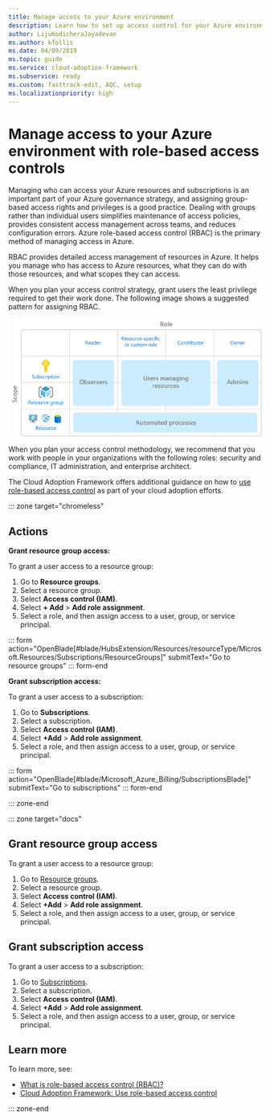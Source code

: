 ```yaml
---
title: Manage access to your Azure environment
description: Learn how to set up access control for your Azure environment with role-based access control (RBAC).
author: LijuKodicheraJayadevan
ms.author: kfollis
ms.date: 04/09/2019
ms.topic: guide
ms.service: cloud-adoption-framework
ms.subservice: ready
ms.custom: fasttrack-edit, AQC, setup
ms.localizationpriority: high
---
```


<!-- cSpell:ignore LijuKodicheraJayadevan -->

# Manage access to your Azure environment with role-based access controls

Managing who can access your Azure resources and subscriptions is an important part of your Azure governance strategy, and assigning group-based access rights and privileges is a good practice. Dealing with groups rather than individual users simplifies maintenance of access policies, provides consistent access management across teams, and reduces configuration errors. Azure role-based access control (RBAC) is the primary method of managing access in Azure.

RBAC provides detailed access management of resources in Azure. It helps you manage who has access to Azure resources, what they can do with those resources, and what scopes they can access.

When you plan your access control strategy, grant users the least privilege required to get their work done. The following image shows a suggested pattern for assigning RBAC.

![Diagram that shows RBAC roles](./media/manage-access/role-examples.png)

When you plan your access control methodology, we recommend that you work with people in your organizations with the following roles: security and compliance, IT administration, and enterprise architect.

The Cloud Adoption Framework offers additional guidance on how to [use role-based access control](../considerations/roles.md) as part of your cloud adoption efforts.

::: zone target="chromeless"

## Actions

**Grant resource group access:**

To grant a user access to a resource group:

1. Go to **Resource groups**.
1. Select a resource group.
1. Select **Access control (IAM)**.
1. Select **+ Add** > **Add role assignment**.
1. Select a role, and then assign access to a user, group, or service principal.

::: form action="OpenBlade[#blade/HubsExtension/Resources/resourceType/Microsoft.Resources/Subscriptions/ResourceGroups]" submitText="Go to resource groups" ::: form-end

**Grant subscription access:**

To grant a user access to a subscription:

1. Go to **Subscriptions**.
1. Select a subscription.
1. Select **Access control (IAM)**.
1. Select **+Add** > **Add role assignment**.
1. Select a role, and then assign access to a user, group, or service principal.

::: form action="OpenBlade[#blade/Microsoft_Azure_Billing/SubscriptionsBlade]" submitText="Go to subscriptions" ::: form-end

::: zone-end

::: zone target="docs"

## Grant resource group access

To grant a user access to a resource group:

1. Go to [Resource groups](https://portal.azure.com/#blade/HubsExtension/Resources/resourceType/Microsoft.Resources%2Fsubscriptions%2FresourceGroups).
1. Select a resource group.
1. Select **Access control (IAM)**.
1. Select **+Add** > **Add role assignment**.
1. Select a role, and then assign access to a user, group, or service principal.

## Grant subscription access

To grant a user access to a subscription:

1. Go to [Subscriptions](https://portal.azure.com/#blade/Microsoft_Azure_Billing/SubscriptionsBlade).
1. Select a subscription.
1. Select **Access control (IAM)**.
1. Select **+Add** > **Add role assignment**.
1. Select a role, and then assign access to a user, group, or service principal.

## Learn more

To learn more, see:

- [What is role-based access control (RBAC)?](https://docs.microsoft.com/azure/role-based-access-control/overview)
- [Cloud Adoption Framework: Use role-based access control](../considerations/roles.md)

::: zone-end

